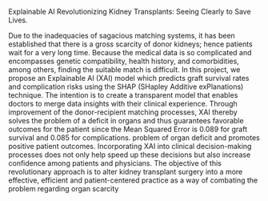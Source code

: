 Explainable AI Revolutionizing Kidney Transplants: Seeing Clearly to Save Lives. 

Due to the inadequacies of sagacious matching systems, it has been established that there is a gross scarcity of donor kidneys; hence patients wait for a very long time. Because the medical data is so complicated and encompasses genetic compatibility, health history, and comorbidities, among others, finding the suitable match is difficult. In this project, we propose an Explainable AI (XAI) model which predicts graft survival rates and complication risks using the SHAP (SHapley Additive exPlanations) technique. The intention is to create a transparent model that enables doctors to merge data insights with their clinical experience. Through improvement of the donor-recipient matching processes, XAI thereby solves the problem of a deficit in organs and thus guarantees favorable outcomes for the patient since the Mean Squared Error is 0.089 for graft survival and 0.085 for complications. problem of organ deficit and promotes positive patient outcomes. Incorporating XAI into clinical decision-making processes does not only help speed up these decisions but also increase confidence among patients and physicians. The objective of this revolutionary approach is to alter kidney transplant surgery into a more effective, efficient and patient-centered practice as a way of combating the problem regarding organ scarcity
